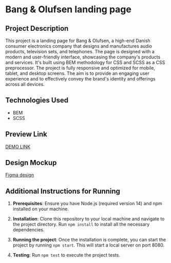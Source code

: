 # Bang & Olufsen landing page

## Project Description

This project is a landing page for Bang & Olufsen, a high-end Danish consumer electronics company that designs and manufactures audio products, television sets, and telephones. The page is designed with a modern and user-friendly interface, showcasing the company's products and services. It's built using BEM methodology for CSS and SCSS as a CSS preprocessor. The project is fully responsive and optimized for mobile, tablet, and desktop screens. The aim is to provide an engaging user experience and to effectively convey the brand's identity and offerings across all devices.

## Technologies Used

- BEM
- SCSS

## Preview Link

[DEMO LINK](https://siefimov.github.io/bang-olufsen-landing/)

## Design Mockup

[Figma design](https://www.figma.com/design/DtkQmQ797hk0nI4KfMi2Uq/BOSE-New-Version?node-id=6817-212)

## Additional Instructions for Running

1. **Prerequisites**: Ensure you have Node.js (required version 14) and npm installed on your machine.

2. **Installation**: Clone this repository to your local machine and navigate to the project directory. Run `npm install` to install all the necessary dependencies.

3. **Running the project**: Once the installation is complete, you can start the project by running `npm start`. This will start a local server on port 8080.

4. **Testing**: Run `npm test` to execute the project tests.
